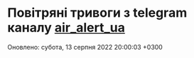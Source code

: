 # Повітряні тривоги з telegram каналу [air_alert_ua](https://t.me/air_alert_ua)

Оновлено:
субота, 13 серпня 2022 20:00:03 +0300
